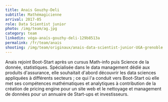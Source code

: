 ```yaml
---
title: Anais Gouzhy-Deli
subtitle: Mathémagicienne
arrival: 2017-05
role: Data Scientist junior
photo: /img/team/ag.jpg
category: team
linkedin: véga-anaïs-gouzhy-deli-129b8513a
permalink: /fr/team/anais
shooting: /img/team/originaux/anais-data-scientist-junior-UGA-grenoble.jpg
---
```

Anais rejoint Boot-Start après un cursus Math-info puis Science de la donnée, statistiques. Spécialisée dans le data management dédié aux produits d'assurance, elle souhaitait d'abord découvrir les data sciences appliquées à différents secteurs ; ce qui l'a conduit vers Boot-Start où elle met ses compétences mathématiques et analytiques à contribution de la création de pricing engine pour un site web et le nettoyage et management de données pour un annuaire de Start-ups et investisseurs.